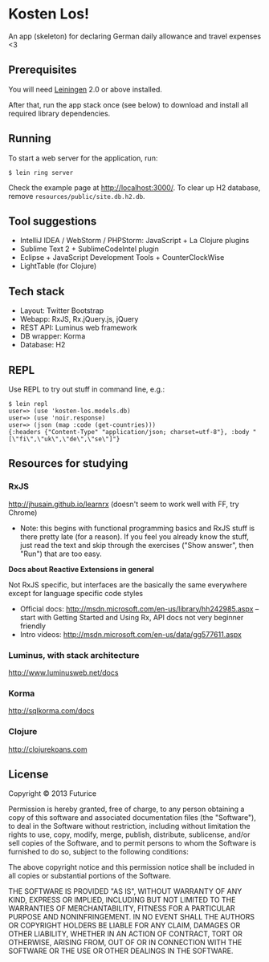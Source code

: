 # Kosten Los!

An app (skeleton) for declaring German daily allowance and travel expenses <3

## Prerequisites

You will need [Leiningen][1] 2.0 or above installed.

[1]: https://github.com/technomancy/leiningen

After that, run the app stack once (see below) to download and install all required library dependencies.

## Running

To start a web server for the application, run:

    $ lein ring server

Check the example page at [http://localhost:3000/](http://localhost:3000/).
To clear up H2 database, remove `resources/public/site.db.h2.db`.

## Tool suggestions

* IntelliJ IDEA / WebStorm / PHPStorm: JavaScript + La Clojure plugins
* Sublime Text 2 + SublimeCodeIntel plugin
* Eclipse + JavaScript Development Tools + CounterClockWise
* LightTable (for Clojure)

## Tech stack

* Layout: Twitter Bootstrap
* Webapp: RxJS, Rx.jQuery.js, jQuery
* REST API: Luminus web framework
* DB wrapper: Korma
* Database: H2

## REPL

Use REPL to try out stuff in command line, e.g.:

    $ lein repl
    user=> (use 'kosten-los.models.db)
    user=> (use 'noir.response)
    user=> (json (map :code (get-countries)))
    {:headers {"Content-Type" "application/json; charset=utf-8"}, :body "[\"fi\",\"uk\",\"de\",\"se\"]"}

## Resources for studying

### RxJS

http://jhusain.github.io/learnrx (doesn't seem to work well with FF, try Chrome)

* Note: this begins with functional programming basics and RxJS stuff is there pretty late (for a reason). If you feel you already know the stuff, just read the text and skip through the exercises ("Show answer", then "Run") that are too easy.

**Docs about Reactive Extensions in general**

Not RxJS specific, but interfaces are the basically the same everywhere except for language specific code styles

* Official docs: http://msdn.microsoft.com/en-us/library/hh242985.aspx – start with Getting Started and Using Rx, API docs not very beginner friendly
* Intro videos: http://msdn.microsoft.com/en-us/data/gg577611.aspx

### Luminus, with stack architecture

http://www.luminusweb.net/docs

### Korma

http://sqlkorma.com/docs

### Clojure

http://clojurekoans.com

## License

Copyright © 2013 Futurice

Permission is hereby granted, free of charge, to any person obtaining a copy of this software and associated documentation files (the "Software"), to deal in the Software without restriction, including without limitation the rights to use, copy, modify, merge, publish, distribute, sublicense, and/or sell copies of the Software, and to permit persons to whom the Software is furnished to do so, subject to the following conditions:

The above copyright notice and this permission notice shall be included in all copies or substantial portions of the Software.

THE SOFTWARE IS PROVIDED "AS IS", WITHOUT WARRANTY OF ANY KIND, EXPRESS OR IMPLIED, INCLUDING BUT NOT LIMITED TO THE WARRANTIES OF MERCHANTABILITY, FITNESS FOR A PARTICULAR PURPOSE AND NONINFRINGEMENT. IN NO EVENT SHALL THE AUTHORS OR COPYRIGHT HOLDERS BE LIABLE FOR ANY CLAIM, DAMAGES OR OTHER LIABILITY, WHETHER IN AN ACTION OF CONTRACT, TORT OR OTHERWISE, ARISING FROM, OUT OF OR IN CONNECTION WITH THE SOFTWARE OR THE USE OR OTHER DEALINGS IN THE SOFTWARE.
